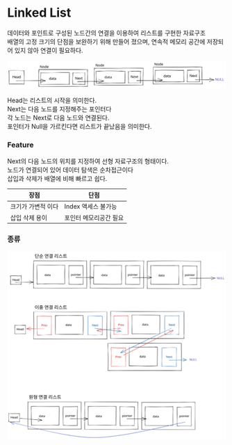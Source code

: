 # Linked List

데이터와 포인트로 구성된 노드간의 연결을 이용하여 리스트를 구현한 자료구조\
배열의 고정 크기의 단점을 보완하기 위해 만들어 졌으며, 연속적 메모리 공간에 저장되어 있지 않아 연결이 필요하다.

<img src="../../.gitbook/assets/file.drawing (6).svg" alt="" class="gitbook-drawing">

Head는 리스트의 시작을 의미한다.\
Next는 다음 노드를 지정해주는 포인터다\
각 노드는 Next로 다음 노드와 연결된다.\
포인터가 Null을 가르킨다면 리스트가 끝났음을 의미한다.

### Feature

Next의 다음 노드의 위치를 지정하여 선형 자료구조의 형태이다.\
노드가 연결되어 있어 데이터 탐색은 순차접근이다\
삽입과 삭제가 배열에 비해 빠르고 쉽다.

| 장점         | 단점            |
| ---------- | ------------- |
| 크기가 가변적 이다 | Index 액세스 불가능 |
| 삽입 삭제 용이   | 포인터 메모리공간 필요  |

### 종류

<img src="../../.gitbook/assets/file.drawing (2) (1) (4).svg" alt="" class="gitbook-drawing">
